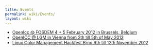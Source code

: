 ```yaml
---
title: Events
permalink: wiki/Events/
layout: wiki
---
```


-   [OpenIcc @ FOSDEM 4 + 5 February 2012 in Brussels,
    Belgium](/wiki/Events/Fosdem/2012 "wikilink")
-   [OpenICC @ LGM in Vienna from 2th till 5th of May
    2012](http://libregraphicsmeeting.org/2012)
-   [Linux Color Management Hackfest Brno 9th till 12th November
    2012](http://www.freedesktop.org/wiki/OpenIcc/Events/Hackfest/2012/)

